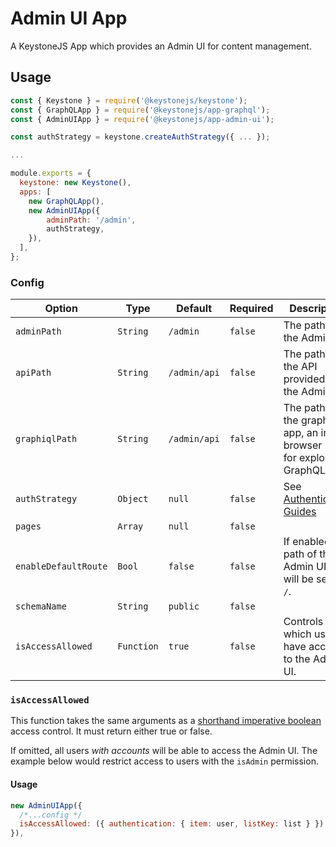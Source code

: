 <!--[meta]
section: api
subSection: apps
title: Admin UI
[meta]-->

# Admin UI App

A KeystoneJS App which provides an Admin UI for content management.

## Usage

```js
const { Keystone } = require('@keystonejs/keystone');
const { GraphQLApp } = require('@keystonejs/app-graphql');
const { AdminUIApp } = require('@keystonejs/app-admin-ui');

const authStrategy = keystone.createAuthStrategy({ ... });

...

module.exports = {
  keystone: new Keystone(),
  apps: [
    new GraphQLApp(),
    new AdminUIApp({
        adminPath: '/admin',
        authStrategy,
    }),
  ],
};
```

### Config

| Option               | Type       | Default      | Required | Description                                                               |
| -------------------- | ---------- | ------------ | -------- | ------------------------------------------------------------------------- |
| `adminPath`          | `String`   | `/admin`     | `false`  | The path of the Admin UI.                                                 |
| `apiPath`            | `String`   | `/admin/api` | `false`  | The path of the API provided to the Admin UI.                             |
| `graphiqlPath`       | `String`   | `/admin/api` | `false`  | The path of the graphiql app, an in-browser IDE for exploring GraphQL.    |
| `authStrategy`       | `Object`   | `null`       | `false`  | See [Authentication Guides](https://keystonejs.com/guides/authentication) |
| `pages`              | `Array`    | `null`       | `false`  |                                                                           |
| `enableDefaultRoute` | `Bool`     | `false`      | `false`  | If enabled, the path of the Admin UI app will be set to `/`.              |
| `schemaName`         | `String`   | `public`     | `false`  |                                                                           |
| `isAccessAllowed`    | `Function` | `true`       | `false`  | Controls which users have access to the Admin UI.                         |

### `isAccessAllowed`

This function takes the same arguments as a [shorthand imperative boolean](https://www.keystonejs.com/api/access-control#shorthand-imperative-boolean) access control. It must return either true or false.

If omitted, all users _with accounts_ will be able to access the Admin UI. The example below would restrict access to users with the `isAdmin` permission.

#### Usage

```js
new AdminUIApp({
  /*...config */
  isAccessAllowed: ({ authentication: { item: user, listKey: list } }) => !!user && !!user.isAdmin,
}),
```
